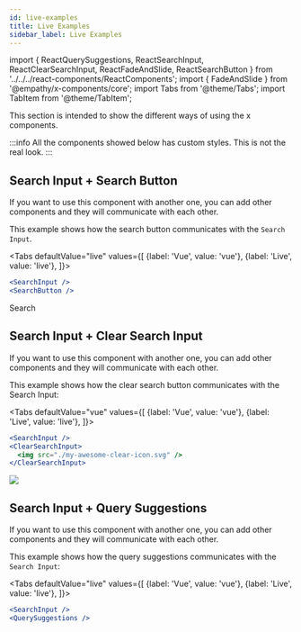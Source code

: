```yaml
---
id: live-examples
title: Live Examples
sidebar_label: Live Examples
---
```


import { ReactQuerySuggestions, ReactSearchInput, ReactClearSearchInput, ReactFadeAndSlide, ReactSearchButton } from '../../../react-components/ReactComponents';
import { FadeAndSlide } from '@empathy/x-components/core';
import Tabs from '@theme/Tabs';
import TabItem from '@theme/TabItem';


This section is intended to show the different ways of using the x components.

:::info
All the components showed below has custom styles. This is not the real look.
:::

## Search Input + Search Button

If you want to use this component with another one, you can add other components and they will communicate with each other.

This example shows how the search button communicates with the `Search Input`.


<Tabs
  defaultValue="live"
  values={[
    {label: 'Vue', value: 'vue'},
    {label: 'Live', value: 'live'},
  ]}>
  <TabItem value="vue">

  ```jsx
<SearchInput />
<SearchButton />
  ```

  </TabItem>
  <TabItem value="live">

  <ReactSearchInput /><ReactSearchButton> Search </ReactSearchButton>

  </TabItem>
</Tabs>


## Search Input + Clear Search Input

If you want to use this component with another one, you can add other components and they will communicate with each other.

This example shows how the clear search button communicates with the Search Input:

<Tabs
  defaultValue="vue"
  values={[
    {label: 'Vue', value: 'vue'},
    {label: 'Live', value: 'live'},
  ]}>
  <TabItem value="vue">

  ```jsx
<SearchInput />
<ClearSearchInput>
    <img src="./my-awesome-clear-icon.svg" />
</ClearSearchInput>
  ```

  </TabItem>
  <TabItem value="live">
   <div style={{display:'flex',alignItems:'center'}} ><ReactSearchInput></ReactSearchInput><ReactClearSearchInput><img style={{height:'16px',margin:'0',border:'0'}}
   src="https://image.flaticon.com/icons/svg/864/864393.svg" /></ReactClearSearchInput></div>
  </TabItem>
</Tabs>


## Search Input + Query Suggestions

If you want to use this component with another one, you can add other components and they will communicate with each other.

This example shows how the query suggestions communicates with the `Search Input`:

<Tabs
  defaultValue="live"
  values={[
    {label: 'Vue', value: 'vue'},
    {label: 'Live', value: 'live'},
  ]}>
  <TabItem value="vue">

  ```jsx
  <SearchInput />
  <QuerySuggestions />
  ```

   </TabItem>
   <TabItem value="live">
        <ReactSearchInput></ReactSearchInput><ReactQuerySuggestions animation={FadeAndSlide}/>
   </TabItem>
</Tabs>


